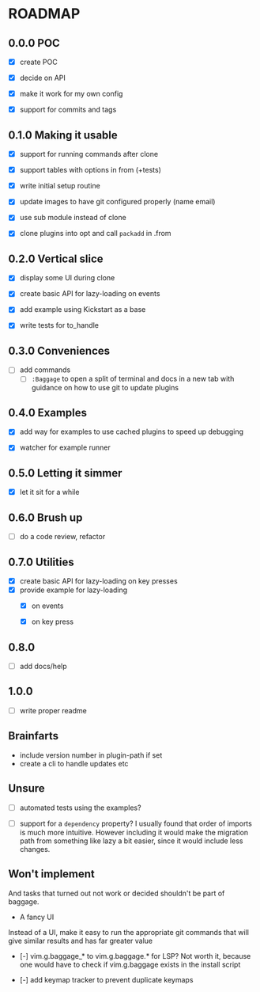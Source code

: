 # ROADMAP

## 0.0.0 POC

- [x] create POC
- [x] decide on API
- [x] make it work for my own config
- [x] support for commits and tags


## 0.1.0 Making it usable
- [x] support for running commands after clone
- [x] support tables with options in from (+tests)
- [x] write initial setup routine
- [x] update images to have git configured properly (name email)
- [x] use sub module instead of clone
- [x] clone plugins into opt and call `packadd` in .from


## 0.2.0 Vertical slice

- [x] display some UI during clone
- [x] create basic API for lazy-loading on events
- [x] add example using Kickstart as a base
- [x] write tests for to_handle


## 0.3.0 Conveniences

- [ ] add commands
    - [ ] `:Baggage` to open a split of terminal and docs in a new tab with
    guidance on how to use git to update plugins

## 0.4.0 Examples

- [x] add way for examples to use cached plugins to speed up debugging
- [x] watcher for example runner


## 0.5.0 Letting it simmer

- [x] let it sit for a while

## 0.6.0 Brush up

- [ ] do a code review, refactor


## 0.7.0 Utilities

- [x] create basic API for lazy-loading on key presses
- [x] provide example for lazy-loading
  - [x] on events
  - [x] on key press


## 0.8.0

- [ ] add docs/help 

## 1.0.0

- [ ] write proper readme


## Brainfarts

- include version number in plugin-path if set
- create a cli to handle updates etc

## Unsure

- [ ] automated tests using the examples?
- [ ] support for a `dependency` property?
    I usually found that order of imports is much more intuitive. However including
    it would make the migration path from something like lazy a bit easier, since it
    would include less changes.


## Won't implement

And tasks that turned out not work or decided shouldn't be part of baggage.

- A fancy UI

Instead of a UI, make it easy to run the appropriate git commands that will give
similar results and has far greater value

- [-] vim.g.baggage_* to vim.g.baggage.* for LSP?
  Not worth it, because one would have to check if vim.g.baggage exists in 
  the install script

- [-] add keymap tracker to prevent duplicate keymaps

<!-- 
vi: ft=markdown
-->
